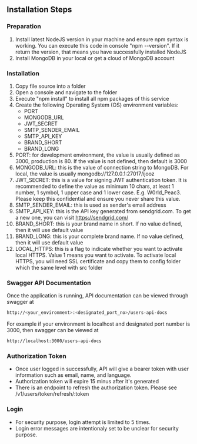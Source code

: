 ## Installation Steps

### Preparation
1. Install latest NodeJS version in your machine and ensure npm syntax is working. You can execute this code in console "npm --version". If it return the version, that means you have successfully installed NodeJS
2. Install MongoDB in your local or get a cloud of MongoDB account

### Installation
1. Copy file source into a folder
2. Open a console and navigate to the folder
3. Execute "npm install" to install all npm packages of this service
4. Create the following Operating System (OS) environment variables:
   - PORT
   - MONGODB_URL
   - JWT_SECRET
   - SMTP_SENDER_EMAIL
   - SMTP_API_KEY
   - BRAND_SHORT
   - BRAND_LONG
5. PORT: for development environment, the value is usually defined as 3000, production is 80. If the value is not defined, then default is 3000
6. MONGODB_URL: this is the value of connection string to MongoDB. For local, the value is usually mongodb://127.0.0.1:27017/ijooz
7. JWT_SECRET: this is a value for signing JWT authentication token. It is recommended to define the value as minimum 10 chars, at least 1 number, 1 symbol, 1 upper case and 1 lower case. E.g. W0rld_Peac3. Please keep this confidential and ensure you never share this value.
8. SMTP_SENDER_EMAIL: this is used as sender's email address
9. SMTP_API_KEY: this is the API key generated from sendgrid.com. To get a new one, you can visit https://sendgrid.com/
10. BRAND_SHORT: this is your brand name in short. If no value defined, then it will use default value
11. BRAND_LONG: this is your complete brand name. If no value defined, then it will use default value
12. LOCAL_HTTPS: this is a flag to indicate whether you want to activate local HTTPS. Value 1 means you want to activate. To activate local HTTPS, you will need SSL certificate and copy them to config folder which the same level with src folder

### Swagger API Documentation 
Once the application is running, API documentation can be viewed through swagger at
```sh
http://<your_environment>:<designated_port_no>/users-api-docs
```
For example if your environment is localhost and designated port number is 3000, then swagger can be viewed at
```sh
http://localhost:3000/users-api-docs
```

### Authorization Token
- Once user logged in successfully, API will give a bearer token with user information such as email, name, and language.
- Authorization token will expire 15 minus after it's generated
- There is an endpoint to refresh the authorization token. Please see /v1/users/token/refresh/:token

### Login
- For security purpose, login attempt is limited to 5 times.
- Login error messages are intentionaly set to be unclear for security purpose.